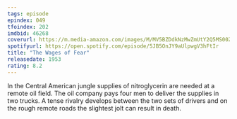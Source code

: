 ```yaml
---
tags: episode
epindex: 049
tfoindex: 202
imdbid: 46268
coverurl: https://m.media-amazon.com/images/M/MV5BZDdkNzMwZmUtY2Q5MS00ZmM2LWJhYjItYTBjMWY0MGM4MDRjXkEyXkFqcGdeQXVyNTA4NzY1MzY@._V1_SY300_CR1,0,202,300_.jpg
spotifyurl: https://open.spotify.com/episode/5JB5OnJY9aUlpwgV3hFtIr
title: "The Wages of Fear"
releasedate: 1953
rating: 8.2
---
```


In the Central American jungle supplies of nitroglycerin are needed at a remote oil field. The oil company pays four men to deliver the supplies in two trucks. A tense rivalry develops between the two sets of drivers and on the rough remote roads the slightest jolt can result in death.